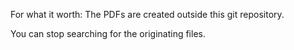For what it worth: The PDFs are created outside this git repository.

You can stop searching for the originating files.

